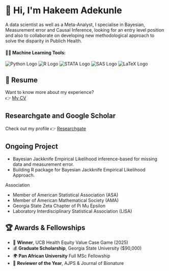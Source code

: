 # 👋 Hi, I'm Hakeem Adekunle

A data scientist as well as a Meta-Analyst, I specialise in Bayesian, Measurement error and Causal Inference, looking for an entry level position and also to collaborate on developing new methodological approach to solve the disparity in Publich Health.

#### 🧑‍💻 Machine Learning Tools:
<p align="left">
  <img src="https://img.shields.io/badge/Python-3776AB?style=for-the-badge&logo=python&logoColor=white" alt="Python Logo"/>
  <img src="https://img.shields.io/badge/R-276DC3?style=for-the-badge&logo=r&logoColor=white" alt="R Logo"/>
  <img src="https://img.shields.io/badge/STATA-00AEEF?style=for-the-badge&logo=data:image/svg+xml;base64,SOMEPLACEHOLDER&logoColor=white" alt="STATA Logo"/>
  <img src="https://img.shields.io/badge/SAS-005DAC?style=for-the-badge&logo=sas&logoColor=white" alt="SAS Logo"/>
  <img src="https://img.shields.io/badge/LaTeX-008080?style=for-the-badge&logo=latex&logoColor=white" alt="LaTeX Logo"/>
</p>

## 📄 Resume
Want to know more about my experience?  
👉 [My CV](./cv.pdf)

## Researchgate and Google Scholar
Check out my profile 
👉 [Researchgate](https://www.researchgate.net/profile/Hakeem-Adekunle?ev=hdr_xprf)

## Ongoing Project

-  Bayesian Jackknife Empirical Likelihood inference-based for missing data and measurement error.
-  Building R package for Bayesian Jackknife Empirical Likelihood Approach.

Association 
-  Member of American Statistical Association (ASA)
-  Member of American Mathematical Society (AMA)
-  Georgia State Zeta Chapter of Pi Mu Epsilon
-  Laboratory Interdisciplinary Statistical Association (LISA)
  
## 🏆 Awards & Fellowships

- 🥇 **Winner**, UCB Health Equity Value Case Game (2025)
- 💰 **Graduate Scholarship**, Georgia State University ($90,000)
- 🌍 **Pan African University** Full MSc Fellowship
- 📜 **Reviewer of the Year**, AJPS & Journal of Bionature
<!---
toptee2020/toptee2020 is a ✨ special ✨ repository because its `README.md` (this file) appears on your GitHub profile.
You can click the Preview link to take a look at your changes.
--->
